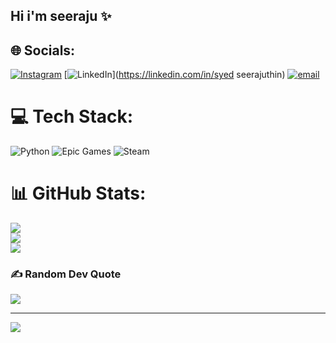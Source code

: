 ## Hi i'm seeraju ✨


## 🌐 Socials:
[![Instagram](https://img.shields.io/badge/Instagram-%23E4405F.svg?logo=Instagram&logoColor=white)](https://instagram.com/syed_see_raj_u) [![LinkedIn](https://img.shields.io/badge/LinkedIn-%230077B5.svg?logo=linkedin&logoColor=white)](https://linkedin.com/in/syed seerajuthin) [![email](https://img.shields.io/badge/Email-D14836?logo=gmail&logoColor=white)](mailto:siraju786nizam@gmail.com) 

# 💻 Tech Stack:
![Python](https://img.shields.io/badge/python-3670A0?style=for-the-badge&logo=python&logoColor=ffdd54) ![Epic Games](https://img.shields.io/badge/epicgames-%23313131.svg?style=for-the-badge&logo=epicgames&logoColor=white) ![Steam](https://img.shields.io/badge/steam-%23000000.svg?style=for-the-badge&logo=steam&logoColor=white)
# 📊 GitHub Stats:
![](https://github-readme-stats.vercel.app/api?username=seeraju&theme=dark&hide_border=false&include_all_commits=false&count_private=false)<br/>
![](https://nirzak-streak-stats.vercel.app/?user=seeraju&theme=dark&hide_border=false)<br/>
![](https://github-readme-stats.vercel.app/api/top-langs/?username=seeraju&theme=dark&hide_border=false&include_all_commits=false&count_private=false&layout=compact)

### ✍️ Random Dev Quote
![](https://quotes-github-readme.vercel.app/api?type=horizontal&theme=radical)

---
[![](https://visitcount.itsvg.in/api?id=seeraju&icon=4&color=0)](https://visitcount.itsvg.in)
